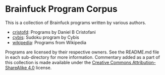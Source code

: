 # Brainfuck Program Corpus

This is a collection of Brainfuck programs written by various authors.

- [cristofd](cristofd/README.md): Programs by Daniel B Cristofani
- [cybis](cybis/README.md): Sudoku program by Cybis
- [wikipedia](wikipedia/README.md): Programs from Wikipedia

Programs are licensed by their respective owners. See the README.md file in each
sub-directory for more information. Commentary added as a part of this
collection is made available under the [Creative Commons Attribution-ShareAlike
4.0](https://creativecommons.org/licenses/by-sa/4.0/) license.
